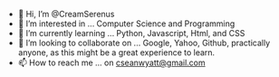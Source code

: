 - 👋 Hi, I’m @CreamSerenus
- 👀 I’m interested in ... Computer Science and Programming
- 🌱 I’m currently learning ... Python, Javascript, Html, and CSS
- 💞️ I’m looking to collaborate on ... Google, Yahoo, Github, practically anyone, as this might be a great experience to learn.
- 📫 How to reach me ... on cseanwyatt@gmail.com

<!---
CreamSerenus/CreamSerenus is a ✨ special ✨ repository because its `README.md` (this file) appears on your GitHub profile.
You can click the Preview link to take a look at your changes.
--->
